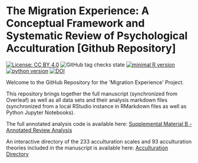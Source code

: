 # The Migration Experience: A Conceptual Framework and Systematic Review of Psychological Acculturation [Github Repository]

[![License: CC BY 4.0](https://img.shields.io/badge/License-CC_BY_4.0-lightgrey.svg)](https://creativecommons.org/licenses/by/4.0/)
![GitHub tag checks state](https://img.shields.io/github/checks-status/JannisCodes/acculturation-review/pspr-release-v.1.0.0?label=Version)
[![minimal R version](https://img.shields.io/badge/R%3E%3D-4.1.1-6666ff.svg)](https://cran.r-project.org/)
[![python version](https://img.shields.io/badge/python-v3.10.6-blue)](https://www.python.org/downloads/release/python-3106/)
[![DOI](https://zenodo.org/badge/326742421.svg)](https://zenodo.org/badge/latestdoi/326742421)

Welcome to the GitHub Repository for the 'Migration Experience' Project.

This repository brings together the full manuscript (synchronized from Overleaf) as well as all data sets and their analysis markdown files (synchronized from a local RStudio instance in RMarkdown files as well as Python Jupyter Notebooks).

The full annotated analysis code is available here: [Supplemental Material B - Annotated Review Analysis](https://janniscodes.github.io/acculturation-review/Supplemental-Material-B-Annotated-Analysis)

An interactive directory of the 233 acculturation scales and 93 acculturation theories included in the manuscript is available here: [Acculturation Directory](https://acculturation-review.shinyapps.io/acculturation-directory/)

<!-- Please note that the full repository will remain 'private' until after the manuscript has been accepted for publication (to allow for blind peer review). -->

<!-- <form action="https://janniscodes.github.io/acculturation-review/Supplemental%20Material%20B%20-%20Annotated%20Analysis.html" method="get" target="_blank"><button type="submit">Annotated Analysis</button></form> -->
